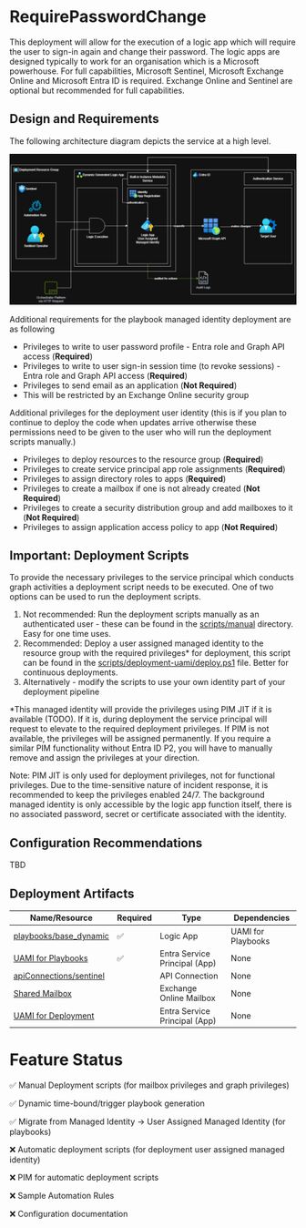 # RequirePasswordChange
This deployment will allow for the execution of a logic app which will require the user to sign-in again and change their password. The logic apps are designed typically to work for an organisation which is a Microsoft powerhouse. For full capabilities, Microsoft Sentinel, Microsoft Exchange Online and Microsoft Entra ID is required. Exchange Online and Sentinel are optional but recommended for full capabilities.

## Design and Requirements
The following architecture diagram depicts the service at a high level.

![Architecture Diagram](../Image%20Resources/architecture%20diagram.jpg?raw=true)

Additional requirements for the playbook managed identity deployment are as following
* Privileges to write to user password profile - Entra role and Graph API access (**Required**)
* Privileges to write to user sign-in session time (to revoke sessions) - Entra role and Graph API access (**Required**)
* Privileges to send email as an application (**Not Required**)
 * This will be restricted by an Exchange Online security group

Additional privileges for the deployment user identity (this is if you plan to continue to deploy the code when updates arrive otherwise these permissions need to be given to the user who will run the deployment scripts manually.)
* Privileges to deploy resources to the resource group (**Required**)
* Privileges to create service principal app role assignments (**Required**)
* Privileges to assign directory roles to apps (**Required**)
* Privileges to create a mailbox if one is not already created (**Not Required**)
* Privileges to create a security distribution group and add mailboxes to it (**Not Required**)
* Privileges to assign application access policy to app  (**Not Required**)

## Important: Deployment Scripts
To provide the necessary privileges to the service principal which conducts graph activities a deployment script needs to be executed. One of two options can be used to run the deployment scripts.
1. Not recommended: Run the deployment scripts manually as an authenticated user - these can be found in the [scripts/manual](scripts/manual) directory. Easy for one time uses.
2. Recommended: Deploy a user assigned managed identity to the resource group with the required privileges* for deployment, this script can be found in the [scripts/deployment-uami/deploy.ps1](scripts/deployment-uami/deploy.ps1) file. Better for continuous deployments.
3. Alternatively - modify the scripts to use your own identity part of your deployment pipeline

*This managed identity will provide the privileges using PIM JIT if it is available (TODO). If it is, during deployment the service principal will request to elevate to the required deployment privileges. If PIM is not available, the privileges will be assigned permanently. If you require a similar PIM functionality without Entra ID P2, you will have to manually remove and assign the privileges at your direction.

Note: PIM JIT is only used for deployment privileges, not for functional privileges. Due to the time-sensitive nature of incident response, it is recommended to keep the privileges enabled 24/7. The background managed identity is only accessible by the logic app function itself, there is no associated password, secret or certificate associated with the identity. 

## Configuration Recommendations
TBD

## Deployment Artifacts
| Name/Resource                                                              | Required           | Type                          | Dependencies        |
| -------------------------------------------------------------------------- | ------------------ | ----------------------------- | ------------------- |
| [playbooks/base_dynamic](playbooks/base_dynamic.bicep)                     | :white_check_mark: | Logic App                     | UAMI for Playbooks  |
| [UAMI for Playbooks](main.bicep)                                           | :white_check_mark: | Entra Service Principal (App) | None                |
| [apiConnections/sentinel](apiConnections/sentinel.bicep)                   |                    | API Connection                | None                |
| [Shared Mailbox](scripts/mailbox_setup.bicep)                              |                    | Exchange Online Mailbox       | None                |
| [UAMI for Deployment](scripts/deployment-uami/deploy.ps1)                  |                    | Entra Service Principal (App) | None                |

# Feature Status

:white_check_mark: Manual Deployment scripts (for mailbox privileges and graph privileges)

:white_check_mark: Dynamic time-bound/trigger playbook generation

:white_check_mark: Migrate from Managed Identity -> User Assigned Managed Identity (for playbooks)

:x: Automatic deployment scripts (for deployment user assigned managed identity)

:x: PIM for automatic deployment scripts

:x: Sample Automation Rules

:x: Configuration documentation